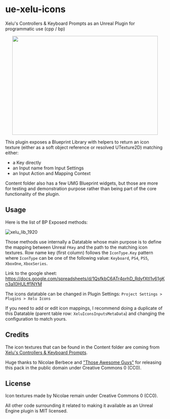 # ue-xelu-icons

Xelu's Controllers & Keyboard Prompts as an Unreal Plugin for programmatic use (cpp / bp)

<p align="center">
  <img width="460" height="312" src="https://user-images.githubusercontent.com/113832/152027390-cc88b427-7e8e-47be-a4ef-64cb673ba770.png">
</p>

This plugin exposes a Blueprint Library with helpers to return an icon texture (either as a soft object reference or resolved UTexture2D) matching either:

- a Key directly
- an Input name from Input Settings
- an Input Action and Mapping Context

Content folder also has a few UMG Blueprint widgets, but those are more for testing and demonstration purpose rather than being part of the core functionality of the plugin.

## Usage

Here is the list of BP Exposed methods:

![xelu_lib_1920](https://user-images.githubusercontent.com/113832/152030870-3e97c506-f387-4b7d-bbc0-19299f4d0a1e.png)

Those methods use internally a Datatable whose main purpose is to define the mapping between Unreal `FKey` and the path to the matching icon textures. Row name key (first column) follows the `IconType.Key` pattern where `IconType` can be one of the following value: `Keyboard`, `PS4`, `PS5`, `XboxOne`, `XboxSeries`.

Link to the google sheet: https://docs.google.com/spreadsheets/d/1QsfkbC6ATr4prhD_RdyfXtI1v61gKn3a10HULff1NYM

The icons datatable can be changed in Plugin Settings: `Project Settings > Plugins > Xelu Icons`

If you need to add or edit icon mappings, I recommend doing a duplicate of this Datatable (parent table row: `XeluIconsInputsMetaData`) and changing the configuration to match yours.

## Credits

The icon textures that can be found in the Content folder are coming from [Xelu's Controllers & Keyboard Prompts](https://thoseawesomeguys.com/prompts/).

Huge thanks to Nicolae Berbece and ["Those Awesome Guys"](https://thoseawesomeguys.com/) for releasing this pack in the public domain under Creative Commons 0 (CC0).

## License

Icon textures made by Nicolae remain under Creative Commons 0 (CC0).

All other code surrounding it related to making it available as an Unreal Engine plugin is MIT licensed.

